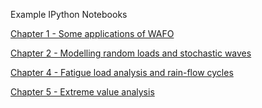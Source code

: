 Example IPython Notebooks

[Chapter 1 - Some applications of WAFO](pywafo/src/wafo/doc/tutorial_scripts/WAFO%20Chapter%201.md)

[Chapter 2 - Modelling random loads and stochastic waves](pywafo/src/wafo/doc/tutorial_scripts/WAFO%20Chapter%202.md)

[Chapter 4 - Fatigue load analysis and rain-flow cycles ](pywafo/src/wafo/doc/tutorial_scripts/WAFO%20Chapter%204.md)

[Chapter 5 - Extreme value analysis](pywafo/src/wafo/doc/tutorial_scripts/WAFO%20Chapter%205.md)
